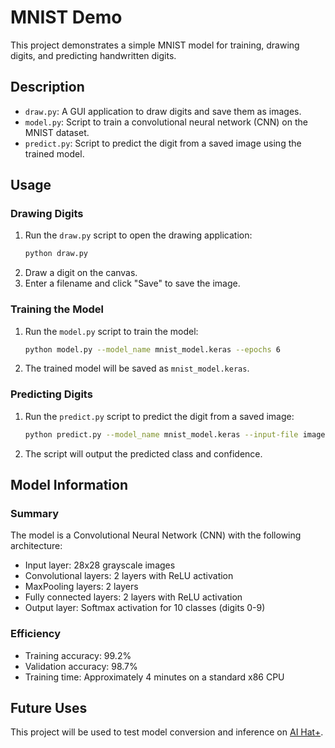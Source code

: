 # MNIST Demo

This project demonstrates a simple MNIST model for training, drawing digits, and predicting handwritten digits.

## Description

- `draw.py`: A GUI application to draw digits and save them as images.
- `model.py`: Script to train a convolutional neural network (CNN) on the MNIST dataset.
- `predict.py`: Script to predict the digit from a saved image using the trained model.

## Usage

### Drawing Digits

1. Run the `draw.py` script to open the drawing application:
    ```sh
    python draw.py
    ```
2. Draw a digit on the canvas.
3. Enter a filename and click "Save" to save the image.

### Training the Model

1. Run the `model.py` script to train the model:
    ```sh
    python model.py --model_name mnist_model.keras --epochs 6
    ```
2. The trained model will be saved as `mnist_model.keras`.

### Predicting Digits

1. Run the `predict.py` script to predict the digit from a saved image:
    ```sh
    python predict.py --model_name mnist_model.keras --input-file images/0.png
    ```
2. The script will output the predicted class and confidence.

## Model Information

### Summary

The model is a Convolutional Neural Network (CNN) with the following architecture:

- Input layer: 28x28 grayscale images
- Convolutional layers: 2 layers with ReLU activation
- MaxPooling layers: 2 layers
- Fully connected layers: 2 layers with ReLU activation
- Output layer: Softmax activation for 10 classes (digits 0-9)

### Efficiency

- Training accuracy: 99.2%
- Validation accuracy: 98.7%
- Training time: Approximately 4 minutes on a standard x86 CPU

## Future Uses

This project will be used to test model conversion and inference on [AI Hat+](https://www.raspberrypi.com/products/ai-hat/).